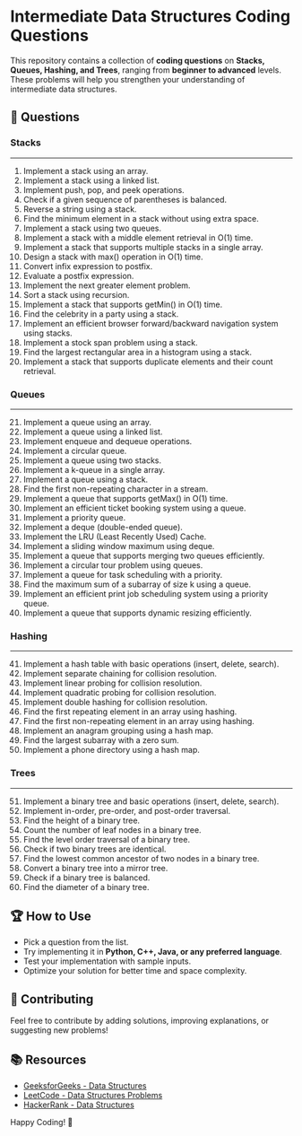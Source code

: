 # Intermediate Data Structures Coding Questions

This repository contains a collection of **coding questions** on **Stacks, Queues, Hashing, and Trees**, ranging from **beginner to advanced** levels. These problems will help you strengthen your understanding of intermediate data structures.

## 📌 **Questions**

### **Stacks**

---

1. Implement a stack using an array.
2. Implement a stack using a linked list.
3. Implement push, pop, and peek operations.
4. Check if a given sequence of parentheses is balanced.
5. Reverse a string using a stack.
6. Find the minimum element in a stack without using extra space.
7. Implement a stack using two queues.
8. Implement a stack with a middle element retrieval in O(1) time.
9. Implement a stack that supports multiple stacks in a single array.
10. Design a stack with max() operation in O(1) time.
11. Convert infix expression to postfix.
12. Evaluate a postfix expression.
13. Implement the next greater element problem.
14. Sort a stack using recursion.
15. Implement a stack that supports getMin() in O(1) time.
16. Find the celebrity in a party using a stack.
17. Implement an efficient browser forward/backward navigation system using stacks.
18. Implement a stock span problem using a stack.
19. Find the largest rectangular area in a histogram using a stack.
20. Implement a stack that supports duplicate elements and their count retrieval.

### **Queues**

---

21. Implement a queue using an array.
22. Implement a queue using a linked list.
23. Implement enqueue and dequeue operations.
24. Implement a circular queue.
25. Implement a queue using two stacks.
26. Implement a k-queue in a single array.
27. Implement a queue using a stack.
28. Find the first non-repeating character in a stream.
29. Implement a queue that supports getMax() in O(1) time.
30. Implement an efficient ticket booking system using a queue.
31. Implement a priority queue.
32. Implement a deque (double-ended queue).
33. Implement the LRU (Least Recently Used) Cache.
34. Implement a sliding window maximum using deque.
35. Implement a queue that supports merging two queues efficiently.
36. Implement a circular tour problem using queues.
37. Implement a queue for task scheduling with a priority.
38. Find the maximum sum of a subarray of size k using a queue.
39. Implement an efficient print job scheduling system using a priority queue.
40. Implement a queue that supports dynamic resizing efficiently.

### **Hashing**

---

41. Implement a hash table with basic operations (insert, delete, search).
42. Implement separate chaining for collision resolution.
43. Implement linear probing for collision resolution.
44. Implement quadratic probing for collision resolution.
45. Implement double hashing for collision resolution.
46. Find the first repeating element in an array using hashing.
47. Find the first non-repeating element in an array using hashing.
48. Implement an anagram grouping using a hash map.
49. Find the largest subarray with a zero sum.
50. Implement a phone directory using a hash map.

### **Trees**

---

51. Implement a binary tree and basic operations (insert, delete, search).
52. Implement in-order, pre-order, and post-order traversal.
53. Find the height of a binary tree.
54. Count the number of leaf nodes in a binary tree.
55. Find the level order traversal of a binary tree.
56. Check if two binary trees are identical.
57. Find the lowest common ancestor of two nodes in a binary tree.
58. Convert a binary tree into a mirror tree.
59. Check if a binary tree is balanced.
60. Find the diameter of a binary tree.

## 🏆 **How to Use**
- Pick a question from the list.
- Try implementing it in **Python, C++, Java, or any preferred language**.
- Test your implementation with sample inputs.
- Optimize your solution for better time and space complexity.

## 🚀 **Contributing**
Feel free to contribute by adding solutions, improving explanations, or suggesting new problems!

## 📚 **Resources**
- [GeeksforGeeks - Data Structures](https://www.geeksforgeeks.org/data-structures/)
- [LeetCode - Data Structures Problems](https://leetcode.com/problemset/all/)
- [HackerRank - Data Structures](https://www.hackerrank.com/domains/tutorials/10-days-of-data-structures)

Happy Coding! 🎯

